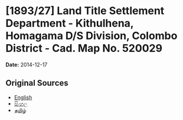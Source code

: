 # [1893/27] Land Title Settlement Department - Kithulhena, Homagama D/S Division, Colombo District - Cad. Map No. 520029

**Date:** 2014-12-17

## Original Sources

- [English](https://documents.gov.lk/view/extra-gazettes/2014/12/1893-27_E.pdf)
- [සිංහල](https://documents.gov.lk/view/extra-gazettes/2014/12/1893-27_S.pdf)
- [தமிழ்](https://documents.gov.lk/view/extra-gazettes/2014/12/1893-27_T.pdf)
